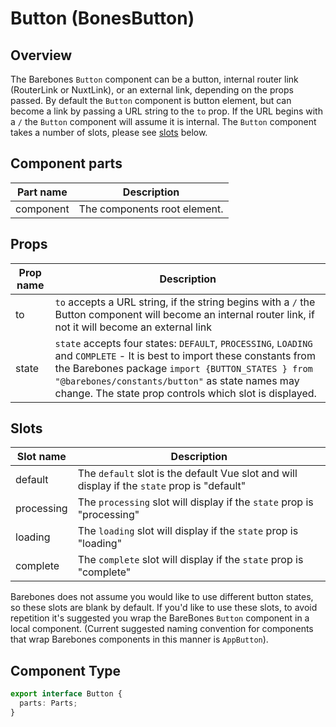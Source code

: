 # Button (BonesButton)

## Overview
The Barebones `Button` component can be a button, internal router link (RouterLink or NuxtLink), or an external link, depending on the props passed. By default the `Button` component is button element, but can become a link by passing a URL string to the `to` prop. If the URL begins with a `/` the `Button` component will assume it is internal. The `Button` component takes a number of slots, please see [slots](/guide/components/button.html#slots) below.

## Component parts

| Part name | Description |
|-----------|-------------|
| component | The components root element. |

## Props

| Prop name | Description |
|-----------|-------------|
| to | `to` accepts a URL string, if the string begins with a `/` the Button component will become an internal router link, if not it will become an external link |
| state | `state` accepts four states: `DEFAULT`, `PROCESSING`, `LOADING` and `COMPLETE` - It is best to import these constants from the Barebones package `import {BUTTON_STATES } from "@barebones/constants/button"` as state names may change. The state prop controls which slot is displayed. |

## Slots

| Slot name | Description |
|-----------|-------------|
| default | The `default` slot is the default Vue slot and will display if the `state` prop is "default" |
| processing | The `processing` slot will display if the `state` prop is "processing" |
| loading | The `loading` slot will display if the `state` prop is "loading" |
| complete | The `complete` slot will display if the `state` prop is "complete" |

Barebones does not assume you would like to use different button states, so these slots are blank by default. If you'd like to use these slots, to avoid repetition it's suggested you wrap the BareBones `Button` component in a local component. (Current suggested naming convention for components that wrap Barebones components in this manner is `AppButton`).

## Component Type

```ts
export interface Button {
  parts: Parts;
}
```